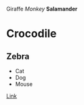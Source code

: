 Giraffe
*Monkey*
**Salamander**
# Crocodile
## Zebra
- Cat
- Dog
- Mouse

[Link](github.com/liamhardy742/cse15l-lab-reports/edit/main/projects.html)
